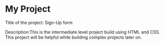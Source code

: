 # My Project
Title of the project: Sign-Up form

Description:This is the intermediate level project build using HTML and CSS. This project will be helpful while building complex projects later on. 


